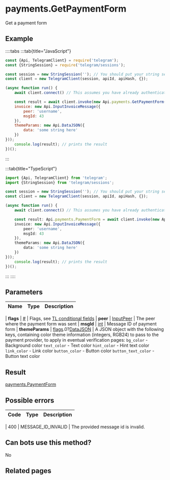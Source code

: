 # payments.GetPaymentForm

Get a payment form



## Example

::::tabs
:::tab{title="JavaScript"}
```js
const {Api, TelegramClient} = require('telegram');
const {StringSession} = require('telegram/sessions');

const session = new StringSession(''); // You should put your string session here
const client = new TelegramClient(session, apiId, apiHash, {});

(async function run() {
    await client.connect() // This assumes you have already authenticated with .start()

    const result = await client.invoke(new Api.payments.GetPaymentForm({
    invoice: new Api.InputInvoiceMessage({
        peer: 'username',
        msgId: 43
    }),
    themeParams: new Api.DataJSON({
        data: 'some string here'
    })
}));
    console.log(result); // prints the result
})();
```
:::

:::tab{title="TypeScript"}
```ts
import {Api, TelegramClient} from 'telegram';
import {StringSession} from 'telegram/sessions';

const session = new StringSession(''); // You should put your string session here
const client = new TelegramClient(session, apiId, apiHash, {});

(async function run() {
    await client.connect() // This assumes you have already authenticated with .start()

    const result: Api.payments.PaymentForm = await client.invoke(new Api.payments.GetPaymentForm({
    invoice: new Api.InputInvoiceMessage({
        peer: 'username',
        msgId: 43
    }),
    themeParams: new Api.DataJSON({
        data: 'some string here'
    })
}));
    console.log(result); // prints the result
})();
```
:::
::::



## Parameters

| Name | Type | Description |
| :--: | ---- | ----------- |

| **flags** | [#](https://core.telegram.org/type/%23) | Flags, see [TL conditional fields](https://core.telegram.org/mtproto/TL-combinators#conditional-fields) 
| **peer** | [InputPeer](https://core.telegram.org/type/InputPeer) | The peer where the payment form was sent 
| **msgId** | [int](https://core.telegram.org/type/int) | Message ID of payment form 
| **themeParams** | [flags](https://core.telegram.org/mtproto/TL-combinators#conditional-fields).0?[DataJSON](https://core.telegram.org/type/DataJSON) | A JSON object with the following keys, containing color theme information (integers, RGB24) to pass to the payment provider, to apply in eventual verification pages: `bg_color` - Background color `text_color` - Text color `hint_color` - Hint text color `link_color` - Link color `button_color` - Button color `button_text_color` - Button text color 


## Result

[payments.PaymentForm](https://core.telegram.org/type/payments.PaymentForm)



## Possible errors

| Code | Type | Description |
| :--: | ---- | ----------- |

| 400 | MESSAGE\_ID\_INVALID | The provided message id is invalid. 


## Can bots use this method?

No

## Related pages


